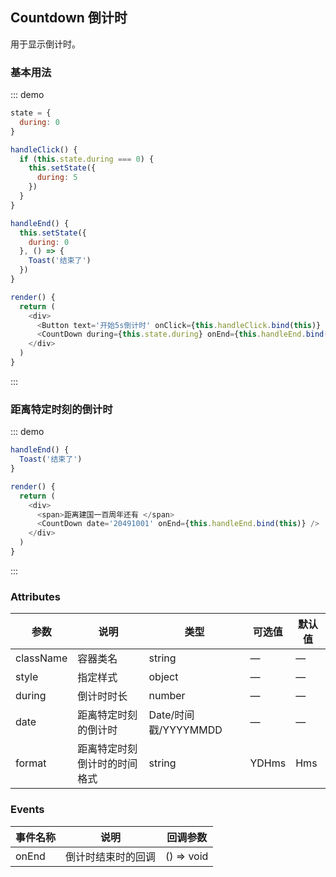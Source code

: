 ## Countdown 倒计时

用于显示倒计时。

### 基本用法

::: demo
```js
state = {
  during: 0
}

handleClick() {
  if (this.state.during === 0) {
    this.setState({
      during: 5
    })
  }
}

handleEnd() {
  this.setState({
    during: 0
  }, () => {
    Toast('结束了')
  })
}

render() {
  return (
    <div>
      <Button text='开始5s倒计时' onClick={this.handleClick.bind(this)} />
      <CountDown during={this.state.during} onEnd={this.handleEnd.bind(this)} />
    </div>
  )
}
```
:::

### 距离特定时刻的倒计时

::: demo
```js
handleEnd() {
  Toast('结束了')
}

render() {
  return (
    <div>
      <span>距离建国一百周年还有 </span>
      <CountDown date='20491001' onEnd={this.handleEnd.bind(this)} />
    </div>
  )
}
```
:::

### Attributes
| 参数      | 说明          | 类型      | 可选值                           | 默认值  |
|---------- |-------------- |---------- |--------------------------------  |-------- |
| className | 容器类名 | string | — | — |
| style | 指定样式 | object | — | — |
| during | 倒计时时长 | number | — | — |
| date | 距离特定时刻的倒计时 | Date/时间戳/YYYYMMDD | — | — |
| format | 距离特定时刻倒计时的时间格式 | string | YDHms | Hms |

### Events
| 事件名称 | 说明 | 回调参数 |
|---------- |-------- |---------- |
| onEnd | 倒计时结束时的回调 | () => void |
